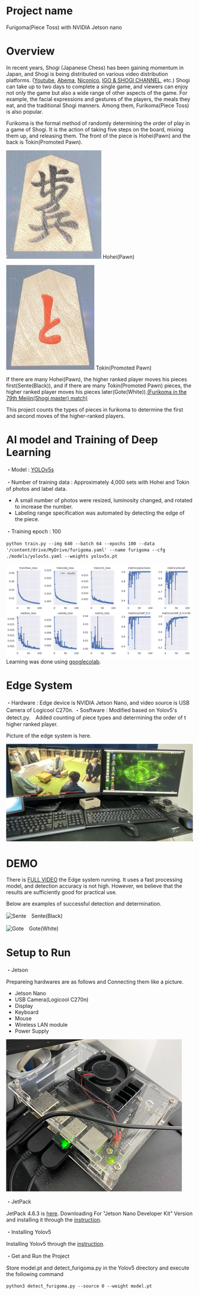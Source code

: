 # Project name
Furigoma(Piece Toss) with NVIDIA Jetson nano

# Overview
In recent years, Shogi (Japanese Chess) has been gaining momentum in Japan, and Shogi is being distributed on various video distribution platforms. ([Youtube](https://www.youtube.com/), [Abema](https://abema.tv/now-on-air/shogi), [Niconico](https://live.nicovideo.jp/), [IGO & SHOGI CHANNEL](https://www.igoshogi.net/), etc.)
Shogi can take up to two days to complete a single game, and viewers can enjoy not only the game but also a wide range of other aspects of the game.
For example, the facial expressions and gestures of the players, the meals they eat, and the traditional Shogi manners.
Among them, Furikoma(Piece Toss) is also popular.

Furikoma is the formal method of randomly determining the order of play in a game of Shogi. It is the action of taking five steps on the board, mixing them up, and releasing them.
The front of the piece is Hohei(Pawn) and the back is Tokin(Promoted Pawn).

![Hohei(Pawn)](https://github.com/dk-flylab/furigoma/blob/main/images/ExampleTraining_hohei.JPG)
Hohei(Pawn)

![Tokin(Promoted Pawn)](https://github.com/dk-flylab/furigoma/blob/main/images/ExampleTraining_tokin.JPG)
Tokin(Promoted Pawn)

If there are many Hohei(Pawn), the higher ranked player moves his pieces first(Sente(Black)), and if there are many Tokin(Promoted Pawn) pieces, the higher ranked player moves his pieces later(Gote(White)).[(Furikoma in the 79th Meijin(Shogi master) match)](https://www.youtube.com/watch?v=LsHWH7vo8r8#t=17m10s)

This project counts the types of pieces in furikoma to determine the first and second moves of the higher-ranked players.


# AI model and Training of Deep Learning
・Model : [YOLOv5s](https://github.com/ultralytics/yolov5)

・Number of training data : Approximately 4,000 sets with Hohei and Tokin of photos and label data.
 - A small number of photos were resized, luminosity changed, and rotated to increase the number.
 - Labeling range specification was automated by detecting the edge of the piece.
 
・Training epoch : 100

`python train.py --img 640 --batch 64 --epochs 100 --data '/content/drive/MyDrive/furigoma.yaml' --name furigoma --cfg ./models/yolov5s.yaml --weights yolov5s.pt`

![results](https://github.com/dk-flylab/furigoma/blob/main/images/results.png)
Learning was done using [googlecolab](https://colab.research.google.com/).

# Edge System
・Hardware : Edge device is NVIDIA Jetson Nano, and video source is USB Camera of Logicool C270n.
・Sosftware : Modified based on Yolov5's detect.py.　Added counting of piece types and determining the order of t higher ranked player.

Picture of the edge system is here.

![EdgeSystem](https://github.com/dk-flylab/furigoma/blob/main/images/EdgeSystem.jpg)

# DEMO
There is [FULL VIDEO]() the Edge system running. It uses a fast processing model, and detection accuracy is not high. However, we believe that the results are sufficiently good for practical use.

Below are examples of successful detection and determination.

![Sente](https://github.com/dk-flylab/furigoma/blob/main/images/sente.gif)　Sente(Black)

![Gote](https://github.com/dk-flylab/furigoma/blob/main/images/gote.gif)　Gote(White)

# Setup to Run
・Jetson

Prepareing hardwares are as follows and Connecting them like a picture.
 - Jetson Nano
 - USB Camera(Logicool C270n)
 - Display
 - Keyboard
 - Mouse
 - Wireless LAN module
 - Power Supply
 
![jetson](https://github.com/dk-flylab/furigoma/blob/main/images/jetson_nano.png)

・JetPack

JetPack 4.6.3 is [here](https://developer.nvidia.com/jetpack-sdk-463). Downloading For "Jetson Nano Developer Kit" Version and installing it through the [instruction](https://developer.nvidia.com/embedded/learn/get-started-jetson-nano-devkit#write).

・Installing Yolov5

Installing Yolov5 through the [instruction](https://github.com/ultralytics/yolov5).

・Get and Run the Project

Store model.pt and detect_furigoma.py in the Yolov5 directory and execute the following command

`python3 detect_furigoma.py --source 0 --weight model.pt`


